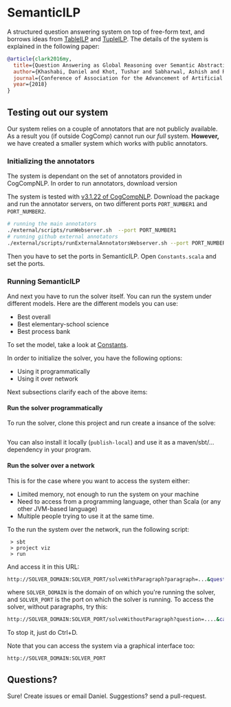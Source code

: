 # SemanticILP 

A structured question answering system on top of free-form text, and borrows ideas from [TableILP](ai2-website.s3.amazonaws.com/publications/tableilp_ijcai_2016.pdf) and [TupleILP](https://arxiv.org/abs/1704.05572). 
The details of the system is explained in the following paper: 

```bibtex 
@article{clark2016my,
  title={Question Answering as Global Reasoning over Semantic Abstractions},
  author={Khashabi, Daniel and Khot, Tushar and Sabharwal, Ashish and Roth, Dan},
  journal={Conference of Association for the Advancement of Artificial Intelligence},
  year={2018}
}
```

## Testing out our system
Our system relies on a couple of annotators that are not publicly available. As a result you (if outside CogComp) 
cannot run our *full* system. **However,** we have created a smaller system which works with public annotators. 

### Initializing the annotators 
The system is dependant on the set of annotators provided in CogCompNLP. In order to run annotators, download version 

The system is tested with [v3.1.22 of CogCompNLP](https://github.com/CogComp/cogcomp-nlp/releases/tag/v3.1.22). 
Download the package and run the annotator servers, on two different ports `PORT_NUMBER1` and `PORT_NUMBER2`.  
```bash 
# running the main annotators 
./external/scripts/runWebserver.sh  --port PORT_NUMBER1 
# running github external annotators 
./external/scripts/runExternalAnnotatorsWebserver.sh --port PORT_NUMBER2  
```

Then you have to set the ports in SemanticILP. Open `Constants.scala` and set the ports.   

### Running SemanticILP 

And next you have to run the solver itself. You can run the system under different models. 
Here are the different models you can use: 

- Best overall  
- Best elementary-school science 
- Best process bank 

To set the model, take a look at [Constants](Constants.scala). 


In order to initialize the solver, you have the following options: 

- Using it programmatically 
- Using it over network  

Next subsections clarify each of the above items: 

#### Run the solver programmatically 
To run the solver, clone this project and run create a insance of the solve: 

```scala 

```

You can also install it locally (`publish-local`) and use it as a maven/sbt/... dependency in your program.   

#### Run the solver over a network 
This is for the case where you want to access the system either: 
 - Limited memory, not enough to run the system on your machine 
 - Need to access from a programming language, other than Scala (or any other JVM-based language)
 - Multiple people trying to use it at the same time. 
 
To the run the system over the network, run the following script: 
```
 > sbt 
 > project viz 
 > run 
```

And access it in this URL: 
```bash
http://SOLVER_DOMAIN:SOLVER_PORT/solveWithParagraph?paragraph=...&question=....&candidates=...
```
where `SOLVER_DOMAIN` is the domain of on which you're running the solver, and `SOLVER_PORT` is the port on which 
the solver is running. To access the solver, without paragraphs, try this:
```bash
http://SOLVER_DOMAIN:SOLVER_PORT/solveWithoutParagraph?question=....&candidates=...
```
To stop it, just do Ctrl+D.

Note that you can access the system via a graphical interface too: 

```
http://SOLVER_DOMAIN:SOLVER_PORT
```


## Questions?

Sure! Create issues or email Daniel. Suggestions? send a pull-request. 
